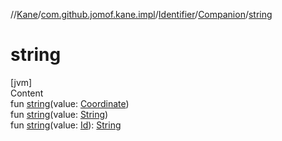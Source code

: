 //[Kane](../../../index.md)/[com.github.jomof.kane.impl](../../index.md)/[Identifier](../index.md)/[Companion](index.md)/[string](string.md)



# string  
[jvm]  
Content  
fun [string](string.md)(value: [Coordinate](../../-coordinate/index.md))  
fun [string](string.md)(value: [String](https://kotlinlang.org/api/latest/jvm/stdlib/kotlin/-string/index.html))  
fun [string](string.md)(value: [Id](../../index.md#%5Bcom.github.jomof.kane.impl%2FId%2F%2F%2FPointingToDeclaration%2F%5D%2FClasslikes%2F-636154559)): [String](https://kotlinlang.org/api/latest/jvm/stdlib/kotlin/-string/index.html)  



